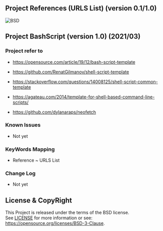 
Project References (URLS List)
(version 0.1/1.0)
-----------------------------

![BSD](https://img.shields.io/badge/License-BSD3-blue.svg)


## Project BashScript (version 1.0) (2021/03)

### Project refer to
- https://opensource.com/article/19/12/bash-script-template
- https://github.com/RenatGilmanov/shell-script-template
- https://stackoverflow.com/questions/14008125/shell-script-common-template
- https://agateau.com/2014/template-for-shell-based-command-line-scripts/

- https://github.com/dylanaraps/neofetch


### Known Issues
- Not yet

### KeyWords Mapping
- Reference ~ URLS List

### Change Log
- Not yet

## License & CopyRight
This Project is released under the terms of the BSD license.  
See [LICENSE](LICENSE.txt) for more information or see:  
https://opensource.org/licenses/BSD-3-Clause.
